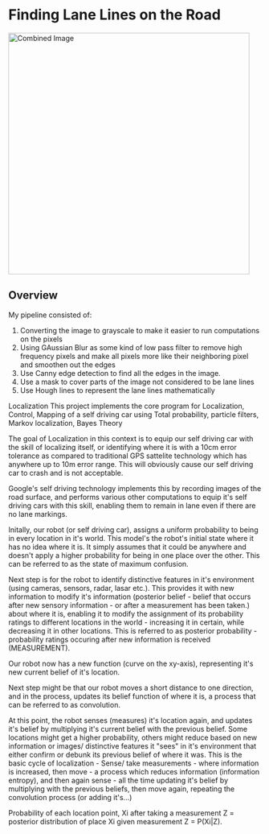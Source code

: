 # **Finding Lane Lines on the Road** 
<img src="examples/laneLines_thirdPass.jpg" width="480" alt="Combined Image" />

Overview
---

My pipeline consisted of:
1. Converting the image to grayscale to make it easier to run computations on the pixels
2. Using GAussian Blur as some kind of low pass filter to remove high frequency pixels and make all pixels more like their neighboring pixel and smoothen out the edges
3. Use Canny edge detection to find all the edges in the image.
4. Use a mask to cover parts of the image not considered to be lane lines
5. Use Hough lines to represent the lane lines mathematically


Localization
This project implements the core program for Localization, Control, Mapping of a self driving car using Total probability, particle filters, Markov localization, Bayes Theory

The goal of Localization in this context is to equip our self driving car with the skill of localizing itself, or identifying where it is with a 10cm error tolerance as compared to traditional GPS sattelite technology which has anywhere up to 10m error range. This will obviously cause our self driving car to crash and is not acceptable.

Google's self driving technology implements this by recording images of the road surface, and performs various other computations to equip it's self driving cars with this skill, enabling them to remain in lane even if there are no lane markings.

Initally, our robot (or self driving car), assigns a uniform probability to being in every location in it's world. This model's the robot's initial state where it has no idea where it is. It simply assumes that it could be anywhere and doesn't apply a higher probability for being in one place over the other. This can be referred to as the state of maximum confusion.

Next step is for the robot to identify distinctive features in it's environment (using cameras, sensors, radar, lasar etc.). This provides it with new information to modify it's information (posterior belief - belief that occurs after new sensory information - or after a measurement has been taken.) about where it is, enabling it to modify the assignment of its probability ratings to different locations in the world - increasing it in certain, while decreasing it in other locations. This is referred to as posterior probability - probability ratings occuring after new information is received (MEASUREMENT).

Our robot now has a new function (curve on the xy-axis), representing it's new current belief of it's location.

Next step might be that our robot moves a short distance to one direction, and in the process, updates its belief function of where it is, a process that can be referred to as convolution.

At this point, the robot senses (measures) it's location again, and updates it's belief by multiplying it's current belief with the previous belief. Some locations might get a higher probability, others might reduce based on new information or images/ distinctive features it "sees" in it's environment that either confirm or debunk its previous belief of where it was. This is the basic cycle of localization - Sense/ take measurements - where information is increased, then move - a process which reduces information (information entropy), and then again sense - all the time updating it's belief by multiplying with the previous beliefs, then move again, repeating the convolution process (or adding it's...)

Probability of each location point, Xi after taking a measurement Z = posterior distribution of place Xi given measurement Z = P(Xi|Z).
